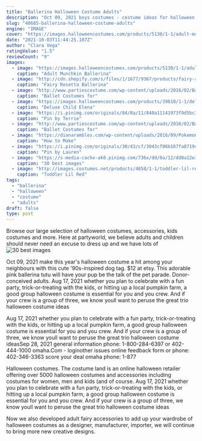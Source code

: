 ```yaml
---
title: "Ballerina Halloween Costume Adults"
description: "Oct 09, 2021 boys costumes - costume ideas for halloween 2020 . Rubies costume guardians of the galaxy vol. 2 groot costume, multicolor, medium $"
slug: "40685-ballerina-halloween-costume-adults"
engine: "IMAGE"
cover: "https://images.halloweencostumes.com/products/5130/1-1/adult-munchkin-ballerina-costume-cc.jpg"
date: "2021-10-03T11:44:25.107Z"
author: "Clara Vega"
ratingValue: "1.5"
reviewCount: "9"
images:
  - image: "https://images.halloweencostumes.com/products/5130/1-1/adult-munchkin-ballerina-costume-cc.jpg"
    caption: "Adult Munchkin Ballerina"
  - image: "http://cdn.shopify.com/s/files/1/1677/9367/products/fairy-rosetta-ballerina-costume-for-kids-disney-fairies-rubies-kids-girls-disney-5745_800x.jpg?v=1588564872"
    caption: "Fairy Rosetta Ballerina"
  - image: "http://www.partiescostume.com/wp-content/uploads/2016/02/Ballet-Costumes-for-Teens.jpg"
    caption: "Ballet Costumes for"
  - image: "https://images.halloweencostumes.com/products/39610/1-1/deluxe-child-elena-ball-gown-costume.jpg"
    caption: "Deluxe Child Elena"
  - image: "https://i.pinimg.com/originals/84/0a/11/840a11141973f9d5bc39835c838a598c.jpg"
    caption: "Pin by Terrie"
  - image: "http://www.partiescostume.com/wp-content/uploads/2016/02/Ballet-Costumes-for-Women.jpg"
    caption: "Ballet Costumes for"
  - image: "https://dianarambles.com/wp-content/uploads/2016/09/Pokemon-Tutu-Halloween-Costume.jpg"
    caption: "How to Make"
  - image: "https://i.pinimg.com/originals/30/43/cf/3043cf06b167fa8719c6be9737169138.jpg"
    caption: "Pin by Lauren"
  - image: "https://s-media-cache-ak0.pinimg.com/736x/dd/0a/12/dd0a12e30b4ac6e8182e91101ddbf4b5.jpg"
    caption: "30 best images"
  - image: "http://images.costumes.net/products/4858/1-1/toddler-lil-red-munchkin-costume.jpg"
    caption: "Toddler Lil Red"
tags:
  - "ballerina"
  - "halloween"
  - "costume"
  - "adults"
draft: false
type: post
---
```


Browse our large selection of halloween costumes, accessories, kids costumes and more. Here at partyworld, we believe adults and children should never need an excuse to dress up and we have lots of
![30 best images](https://s-media-cache-ak0.pinimg.com/736x/dd/0a/12/dd0a12e30b4ac6e8182e91101ddbf4b5.jpg "30 best images")

Oct 09, 2021 make this year&#39;s halloween costume a hit among your neighbours with this cute &#39;90s-inspired dog tag. $12 at etsy.  This adorable pink ballerina tutu will have your pup be the talk of the pet parade. Donor-conceived adults. Aug 17, 2021 whether you plan to celebrate with a fun party, trick-or-treating with the kids, or hitting up a local pumpkin farm, a good group halloween costume is essential for you and you crew. And if your crew is a group of three, we know youll want to peruse the great trio halloween costume ideas
<!--inArticleAds-->

<!--galleryOne-->

Aug 17, 2021 whether you plan to celebrate with a fun party, trick-or-treating with the kids, or hitting up a local pumpkin farm, a good group halloween costume is essential for you and you crew. And if your crew is a group of three, we know youll want to peruse the great trio halloween costume ideasSep 28, 2021 general information phone: 1-800-284-6397 or 402-444-1000 omaha.Com - loginother issues online feedback form or phone: 402-346-3363 score your deal omaha phone: 1-877
<!--inArticleAds-->

<!--galleryTwo-->

Halloween costumes. The costume land is an online halloween retailer offering over 5000 halloween costumes and accessories including costumes for women, men and kids (and of course. Aug 17, 2021 whether you plan to celebrate with a fun party, trick-or-treating with the kids, or hitting up a local pumpkin farm, a good group halloween costume is essential for you and you crew. And if your crew is a group of three, we know youll want to peruse the great trio halloween costume ideas
<!--galleryThree-->

Now we also developed adult fairy accessories to add up your wardrobe of halloween costumes as a designer, manufacturer, importer, we will continue to bring more new creative designs.